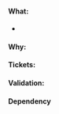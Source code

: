 #### What:
<!--- Please include bullet points of the purpose of your code. 
Those points should be concise and describe what you expect to happen. -->
*

#### Why:
<!--- Please include the context and background for your change. 
For example, why are you requesting this permission, any 
justification or approval you can provide is helpful. -->

#### Tickets:
<!--- Please link to any related Jira issue here. Use the keyword "Closes: $TICKET" to close them.
For instance,
APPSRE-1234
Closes: APPSRE-4242
--->

#### Validation:
<!--- Please include any test you ran or other validation you
did to make sure your code is right. -->

#### Dependency
<!--- This is optional. If applicable, please include any MR or 
anything that need to happen before this MR can be merged -->
